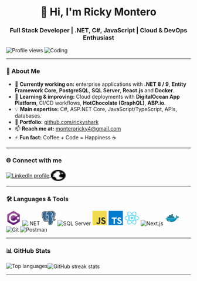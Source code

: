 <h1 align="center">👋 Hi, I'm Ricky Montero</h1>
<h3 align="center">Full Stack Developer | .NET, C#, JavaScript | Cloud & DevOps Enthusiast</h3>
<img align="right" alt="Coding" width="400" src="https://i.pinimg.com/originals/e8/f4/53/e8f453469a3ec97ecd354df465d73913.gif" />

<p align="left">
  <img src="https://komarev.com/ghpvc/?username=rickyshark&label=Profile%20views&color=0e75b6&style=flat" alt="Profile views" />
</p>

---

### 🚀 About Me
- 💼 **Currently working on:** enterprise applications with **.NET 8 / 9**, **Entity Framework Core**, **PostgreSQL**, **SQL Server**, **React.js** and **Docker**.
- 🌱 **Learning & improving:** Cloud deployments with **DigitalOcean App Platform**, CI/CD workflows, **HotChocolate (GraphQL)**, **ABP.io**.
- 💡 **Main expertise:** C#, ASP.NET Core, JavaScript/TypeScript, APIs, databases.
- 📌 **Portfolio:** [github.com/rickyshark](https://github.com/rickyshark)
- 📫 **Reach me at:** monteroricky4@gmail.com  
- ⚡ **Fun fact:** Coffee + Code = Happiness ☕

---

### 🌐 Connect with me
<p align="left">
<a href="https://www.linkedin.com/in/monteroterrero/" target="_blank">
  <img align="center" src="https://raw.githubusercontent.com/rahuldkjain/github-profile-readme-generator/master/src/images/icons/Social/linked-in-alt.svg" alt="LinkedIn profile" height="30" width="40" />
</a>
<a href="https://rickymontero.com" target="_blank">
  <img align="center" src="https://raw.githubusercontent.com/iconic/open-iconic/master/svg/globe.svg" alt="Website" height="30" width="40" />
</a>
</p>

---

### 🛠 Languages & Tools
<p align="left">
  <!-- Backend -->
  <img src="https://raw.githubusercontent.com/devicons/devicon/master/icons/csharp/csharp-original.svg" alt="C#" width="40" height="40"/>
  <img src="https://raw.githubusercontent.com/devicons/devicon/master/icons/dotnet/dotnet-original.svg" alt=".NET" width="40" height="40"/>
  <img src="https://raw.githubusercontent.com/devicons/devicon/master/icons/postgresql/postgresql-original.svg" alt="PostgreSQL" width="40" height="40"/>
  <img src="https://www.vectorlogo.zone/logos/microsoft_sql_server/microsoft_sql_server-icon.svg" alt="SQL Server" width="40" height="40"/>
  
  <!-- Frontend -->
  <img src="https://raw.githubusercontent.com/devicons/devicon/master/icons/javascript/javascript-original.svg" alt="JavaScript" width="40" height="40"/>
  <img src="https://raw.githubusercontent.com/devicons/devicon/master/icons/typescript/typescript-original.svg" alt="TypeScript" width="40" height="40"/>
  <img src="https://raw.githubusercontent.com/devicons/devicon/master/icons/react/react-original.svg" alt="React" width="40" height="40"/>
  <img src="https://cdn.worldvectorlogo.com/logos/nextjs-2.svg" alt="Next.js" width="40" height="40"/>
  
  <!-- DevOps & Tools -->
  <img src="https://raw.githubusercontent.com/devicons/devicon/master/icons/docker/docker-original.svg" alt="Docker" width="40" height="40"/>
  <img src="https://www.vectorlogo.zone/logos/git-scm/git-scm-icon.svg" alt="Git" width="40" height="40"/>
  <img src="https://www.vectorlogo.zone/logos/getpostman/getpostman-icon.svg" alt="Postman" width="40" height="40"/>
</p>


---

### 📊 GitHub Stats
<p>
  <img align="left" src="https://github-readme-stats.vercel.app/api/top-langs?username=rickyshark&show_icons=true&locale=en&layout=compact" alt="Top languages" />
</p>
<p>
  <img align="center" src="https://github-readme-streak-stats.herokuapp.com/?user=rickyshark&" alt="GitHub streak stats" />
</p>

---
